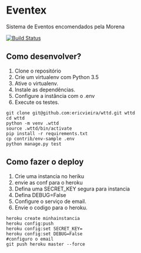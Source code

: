 # Eventex

Sistema de Eventos encomendados pela Morena

[![Build Status](https://travis-ci.org/ericvieira/eventex.svg?branch=master)](https://travis-ci.org/ericvieira/eventex)


## Como desenvolver?

1. Clone o repositório
2. Crie um virtualenv com Python 3.5
3. Ative o virtualenv.
4. Instale as dependências.
5. Configure a instância com o .env
6. Execute os testes.


``` console 
git clone git@github.com:ericvieira/wttd.git wttd 
cd wttd
python -m venv .wttd
source .wttd/bin/activate 
pip install -r requirements.txt
cp contrib/env-sample .env
python manage.py test
```

## Como fazer o deploy

1. Crie uma instancia no heriku
2. envie as conf para o heroku
3. Defina uma SECRET_KEY segura para instancia
4. Defina DEBUG=False
5. Configure o serviço de email.
6. Envie o codigo para o heroku.

```console
heroku create minhainstancia
heroku config:push
heroku config:set SECRET_KEY=
heroku config:set DEBUG=False
#configuro o email
git push heroku master --force

```